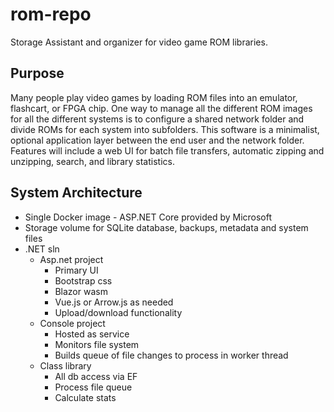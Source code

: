 # rom-repo
Storage Assistant and organizer for video game ROM libraries. 

## Purpose

Many people play video games by loading ROM files into an emulator, flashcart, or FPGA chip. One way to manage all the different ROM images for all the different systems is to configure a shared network folder and divide ROMs for each system into subfolders. This software is a minimalist, optional application layer between the end user and the network folder. Features will include a web UI for batch file transfers, automatic zipping and unzipping, search, and library statistics. 

## System Architecture
* Single Docker image - ASP.NET Core provided by Microsoft
* Storage volume for SQLite database, backups, metadata and system files
* .NET sln 
    * Asp.net project
        * Primary UI
        * Bootstrap css
        * Blazor wasm
        * Vue.js or Arrow.js as needed
        * Upload/download functionality
    * Console project
        * Hosted as service
        * Monitors file system
        * Builds queue of file changes to process in worker thread
    * Class library
        * All db access via EF
        * Process file queue
        * Calculate stats